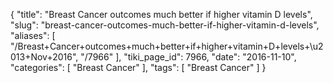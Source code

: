 {
    "title": "Breast Cancer outcomes much better if higher vitamin D levels",
    "slug": "breast-cancer-outcomes-much-better-if-higher-vitamin-d-levels",
    "aliases": [
        "/Breast+Cancer+outcomes+much+better+if+higher+vitamin+D+levels+\u2013+Nov+2016",
        "/7966"
    ],
    "tiki_page_id": 7966,
    "date": "2016-11-10",
    "categories": [
        "Breast Cancer"
    ],
    "tags": [
        "Breast Cancer"
    ]
}